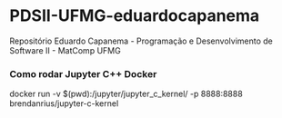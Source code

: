 # PDSII-UFMG-eduardocapanema
Repositório Eduardo Capanema - Programação e Desenvolvimento de Software II - MatComp UFMG

### Como rodar Jupyter C++ Docker
 docker run -v $(pwd):/jupyter/jupyter_c_kernel/ -p 8888:8888 brendanrius/jupyter-c-kernel

